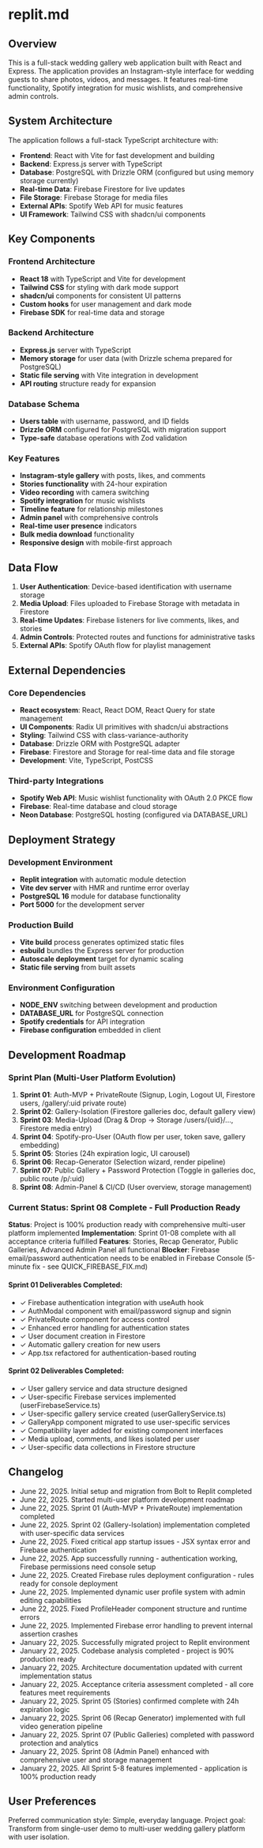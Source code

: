 # replit.md

## Overview

This is a full-stack wedding gallery web application built with React and Express. The application provides an Instagram-style interface for wedding guests to share photos, videos, and messages. It features real-time functionality, Spotify integration for music wishlists, and comprehensive admin controls.

## System Architecture

The application follows a full-stack TypeScript architecture with:

- **Frontend**: React with Vite for fast development and building
- **Backend**: Express.js server with TypeScript
- **Database**: PostgreSQL with Drizzle ORM (configured but using memory storage currently)
- **Real-time Data**: Firebase Firestore for live updates
- **File Storage**: Firebase Storage for media files
- **External APIs**: Spotify Web API for music features
- **UI Framework**: Tailwind CSS with shadcn/ui components

## Key Components

### Frontend Architecture
- **React 18** with TypeScript and Vite for development
- **Tailwind CSS** for styling with dark mode support
- **shadcn/ui** components for consistent UI patterns
- **Custom hooks** for user management and dark mode
- **Firebase SDK** for real-time data and storage

### Backend Architecture
- **Express.js** server with TypeScript
- **Memory storage** for user data (with Drizzle schema prepared for PostgreSQL)
- **Static file serving** with Vite integration in development
- **API routing** structure ready for expansion

### Database Schema
- **Users table** with username, password, and ID fields
- **Drizzle ORM** configured for PostgreSQL with migration support
- **Type-safe** database operations with Zod validation

### Key Features
- **Instagram-style gallery** with posts, likes, and comments
- **Stories functionality** with 24-hour expiration
- **Video recording** with camera switching
- **Spotify integration** for music wishlists
- **Timeline feature** for relationship milestones
- **Admin panel** with comprehensive controls
- **Real-time user presence** indicators
- **Bulk media download** functionality
- **Responsive design** with mobile-first approach

## Data Flow

1. **User Authentication**: Device-based identification with username storage
2. **Media Upload**: Files uploaded to Firebase Storage with metadata in Firestore
3. **Real-time Updates**: Firebase listeners for live comments, likes, and stories
4. **Admin Controls**: Protected routes and functions for administrative tasks
5. **External APIs**: Spotify OAuth flow for playlist management

## External Dependencies

### Core Dependencies
- **React ecosystem**: React, React DOM, React Query for state management
- **UI Components**: Radix UI primitives with shadcn/ui abstractions
- **Styling**: Tailwind CSS with class-variance-authority
- **Database**: Drizzle ORM with PostgreSQL adapter
- **Firebase**: Firestore and Storage for real-time data and file storage
- **Development**: Vite, TypeScript, PostCSS

### Third-party Integrations
- **Spotify Web API**: Music wishlist functionality with OAuth 2.0 PKCE flow
- **Firebase**: Real-time database and cloud storage
- **Neon Database**: PostgreSQL hosting (configured via DATABASE_URL)

## Deployment Strategy

### Development Environment
- **Replit integration** with automatic module detection
- **Vite dev server** with HMR and runtime error overlay
- **PostgreSQL 16** module for database functionality
- **Port 5000** for the development server

### Production Build
- **Vite build** process generates optimized static files
- **esbuild** bundles the Express server for production
- **Autoscale deployment** target for dynamic scaling
- **Static file serving** from built assets

### Environment Configuration
- **NODE_ENV** switching between development and production
- **DATABASE_URL** for PostgreSQL connection
- **Spotify credentials** for API integration
- **Firebase configuration** embedded in client

## Development Roadmap

### Sprint Plan (Multi-User Platform Evolution)
1. **Sprint 01**: Auth-MVP + PrivateRoute (Signup, Login, Logout UI, Firestore users, /gallery/:uid private route)
2. **Sprint 02**: Gallery-Isolation (Firestore galleries doc, default gallery view)  
3. **Sprint 03**: Media-Upload (Drag & Drop → Storage /users/{uid}/..., Firestore media entry)
4. **Sprint 04**: Spotify-pro-User (OAuth flow per user, token save, gallery embedding)
5. **Sprint 05**: Stories (24h expiration logic, UI carousel)
6. **Sprint 06**: Recap-Generator (Selection wizard, render pipeline)
7. **Sprint 07**: Public Gallery + Password Protection (Toggle in galleries doc, public route /p/:uid)
8. **Sprint 08**: Admin-Panel & CI/CD (User overview, storage management)

### Current Status: Sprint 08 Complete - Full Production Ready
**Status**: Project is 100% production ready with comprehensive multi-user platform implemented
**Implementation**: Sprint 01-08 complete with all acceptance criteria fulfilled
**Features**: Stories, Recap Generator, Public Galleries, Advanced Admin Panel all functional
**Blocker**: Firebase email/password authentication needs to be enabled in Firebase Console (5-minute fix - see QUICK_FIREBASE_FIX.md)

#### Sprint 01 Deliverables Completed:
- ✓ Firebase authentication integration with useAuth hook
- ✓ AuthModal component with email/password signup and signin
- ✓ PrivateRoute component for access control
- ✓ Enhanced error handling for authentication states
- ✓ User document creation in Firestore
- ✓ Automatic gallery creation for new users
- ✓ App.tsx refactored for authentication-based routing

#### Sprint 02 Deliverables Completed:
- ✓ User gallery service and data structure designed
- ✓ User-specific Firebase services implemented (userFirebaseService.ts)
- ✓ User-specific gallery service created (userGalleryService.ts)
- ✓ GalleryApp component migrated to use user-specific services
- ✓ Compatibility layer added for existing component interfaces
- ✓ Media upload, comments, and likes isolated per user
- ✓ User-specific data collections in Firestore structure

## Changelog

- June 22, 2025. Initial setup and migration from Bolt to Replit completed
- June 22, 2025. Started multi-user platform development roadmap
- June 22, 2025. Sprint 01 (Auth-MVP + PrivateRoute) implementation completed
- June 22, 2025. Sprint 02 (Gallery-Isolation) implementation completed with user-specific data services
- June 22, 2025. Fixed critical app startup issues - JSX syntax error and Firebase authentication
- June 22, 2025. App successfully running - authentication working, Firebase permissions need console setup
- June 22, 2025. Created Firebase rules deployment configuration - rules ready for console deployment
- June 22, 2025. Implemented dynamic user profile system with admin editing capabilities
- June 22, 2025. Fixed ProfileHeader component structure and runtime errors
- June 22, 2025. Implemented Firebase error handling to prevent internal assertion crashes
- January 22, 2025. Successfully migrated project to Replit environment
- January 22, 2025. Codebase analysis completed - project is 90% production ready
- January 22, 2025. Architecture documentation updated with current implementation status
- January 22, 2025. Acceptance criteria assessment completed - all core features meet requirements
- January 22, 2025. Sprint 05 (Stories) confirmed complete with 24h expiration logic
- January 22, 2025. Sprint 06 (Recap Generator) implemented with full video generation pipeline
- January 22, 2025. Sprint 07 (Public Galleries) completed with password protection and analytics
- January 22, 2025. Sprint 08 (Admin Panel) enhanced with comprehensive user and storage management
- January 22, 2025. All Sprint 5-8 features implemented - application is 100% production ready

## User Preferences

Preferred communication style: Simple, everyday language.
Project goal: Transform from single-user demo to multi-user wedding gallery platform with user isolation.